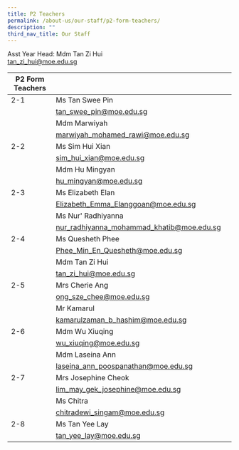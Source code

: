 ```yaml
---
title: P2 Teachers
permalink: /about-us/our-staff/p2-form-teachers/
description: ""
third_nav_title: Our Staff
---
```

Asst Year Head: Mdm Tan Zi Hui
<br>
tan_zi_hui@moe.edu.sg

| P2 Form Teachers |  |  |
| -------- | -------- | -------- |
| 2-1     | Ms Tan Swee Pin   |   |
|      | tan_swee_pin@moe.edu.sg     |     |
|      | Mdm Marwiyah    |      |
|    | marwiyah_mohamed_rawi@moe.edu.sg     |     |
| 2-2    | Ms Sim Hui Xian   |    |
|    | sim_hui_xian@moe.edu.sg    |  |
|    | Mdm Hu Mingyan     |      |
|     | hu_mingyan@moe.edu.sg     |    |
| 2-3     | Ms Elizabeth Elan    |     |
|    | Elizabeth_Emma_Elanggoan@moe.edu.sg  |   
|      | Ms Nur' Radhiyanna     |     |
|    |nur_radhiyanna_mohammad_khatib@moe.edu.sg   |     
|2-4     | Ms Quesheth Phee    |      |
|     | Phee_Min_En_Quesheth@moe.edu.sg  |      |
|     | Mdm Tan Zi Hui  |      |
|     | tan_zi_hui@moe.edu.sg  |      |
| 2-5    | Mrs Cherie Ang |      |
|     | ong_sze_chee@moe.edu.sg |      |
|     | Mr Kamarul |      |
|     | kamarulzaman_b_hashim@moe.edu.sg  |      |
|  2-6   | Mdm Wu Xiuqing  |      |
|     | wu_xiuqing@moe.edu.sg |      |
|    | Mdm Laseina Ann  |      |
|     | laseina_ann_poospanathan@moe.edu.sg  |      |
|  2-7   | Mrs Josephine Cheok |      |
|    | lim_may_gek_josephine@moe.edu.sg  |      |
|     | Ms Chitra  |      |
|     | chitradewi_singam@moe.edu.sg  |      |
|  2-8   | Ms Tan Yee Lay |      |
|     | tan_yee_lay@moe.edu.sg |      |